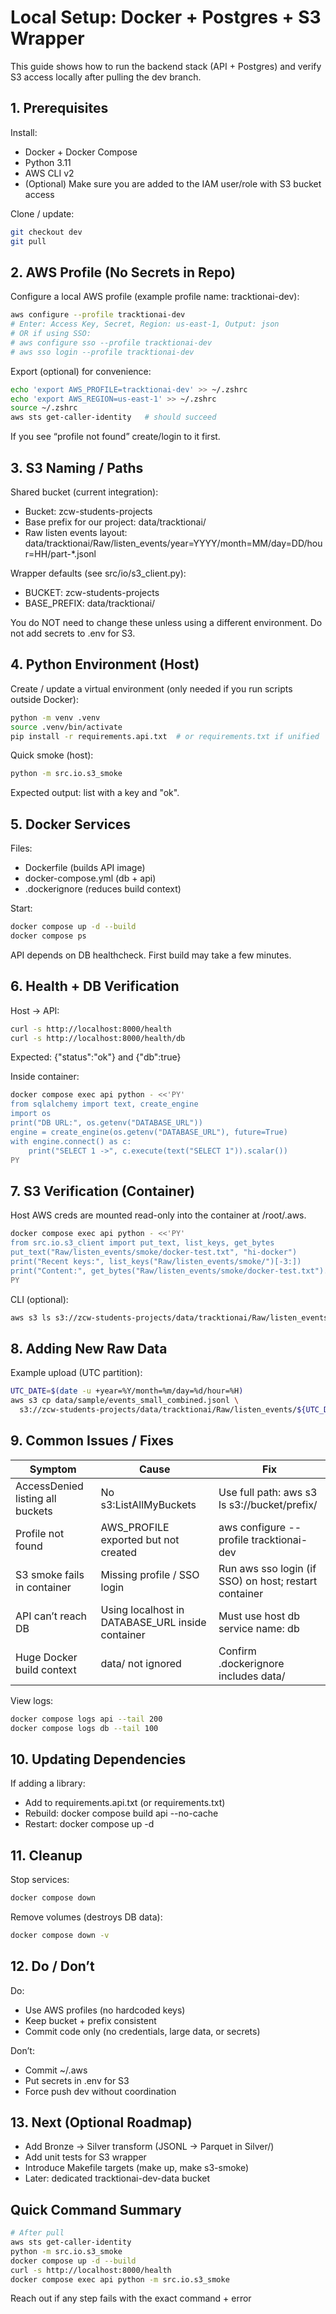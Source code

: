 # Local Setup: Docker + Postgres + S3 Wrapper

This guide shows how to run the backend stack (API + Postgres) and verify S3 access locally after pulling the dev branch.

## 1. Prerequisites

Install:
- Docker + Docker Compose
- Python 3.11
- AWS CLI v2
- (Optional) Make sure you are added to the IAM user/role with S3 bucket access

Clone / update:
```bash
git checkout dev
git pull
```

## 2. AWS Profile (No Secrets in Repo)

Configure a local AWS profile (example profile name: tracktionai-dev):
```bash
aws configure --profile tracktionai-dev
# Enter: Access Key, Secret, Region: us-east-1, Output: json
# OR if using SSO:
# aws configure sso --profile tracktionai-dev
# aws sso login --profile tracktionai-dev
```

Export (optional) for convenience:
```bash
echo 'export AWS_PROFILE=tracktionai-dev' >> ~/.zshrc
echo 'export AWS_REGION=us-east-1' >> ~/.zshrc
source ~/.zshrc
aws sts get-caller-identity   # should succeed
```

If you see “profile not found” create/login to it first.

## 3. S3 Naming / Paths

Shared bucket (current integration):
- Bucket: zcw-students-projects
- Base prefix for our project: data/tracktionai/
- Raw listen events layout:
  data/tracktionai/Raw/listen_events/year=YYYY/month=MM/day=DD/hour=HH/part-*.jsonl

Wrapper defaults (see src/io/s3_client.py):
- BUCKET: zcw-students-projects
- BASE_PREFIX: data/tracktionai/

You do NOT need to change these unless using a different environment. Do not add secrets to .env for S3.

## 4. Python Environment (Host)

Create / update a virtual environment (only needed if you run scripts outside Docker):
```bash
python -m venv .venv
source .venv/bin/activate
pip install -r requirements.api.txt  # or requirements.txt if unified
```

Quick smoke (host):
```bash
python -m src.io.s3_smoke
```
Expected output: list with a key and "ok".

## 5. Docker Services

Files:
- Dockerfile (builds API image)
- docker-compose.yml (db + api)
- .dockerignore (reduces build context)

Start:
```bash
docker compose up -d --build
docker compose ps
```

API depends on DB healthcheck. First build may take a few minutes.

## 6. Health + DB Verification

Host → API:
```bash
curl -s http://localhost:8000/health
curl -s http://localhost:8000/health/db
```
Expected: {"status":"ok"} and {"db":true}

Inside container:
```bash
docker compose exec api python - <<'PY'
from sqlalchemy import text, create_engine
import os
print("DB URL:", os.getenv("DATABASE_URL"))
engine = create_engine(os.getenv("DATABASE_URL"), future=True)
with engine.connect() as c:
    print("SELECT 1 ->", c.execute(text("SELECT 1")).scalar())
PY
```

## 7. S3 Verification (Container)

Host AWS creds are mounted read-only into the container at /root/.aws.
```bash
docker compose exec api python - <<'PY'
from src.io.s3_client import put_text, list_keys, get_bytes
put_text("Raw/listen_events/smoke/docker-test.txt", "hi-docker")
print("Recent keys:", list_keys("Raw/listen_events/smoke/")[-3:])
print("Content:", get_bytes("Raw/listen_events/smoke/docker-test.txt").decode())
PY
```

CLI (optional):
```bash
aws s3 ls s3://zcw-students-projects/data/tracktionai/Raw/listen_events/ --recursive | head
```

## 8. Adding New Raw Data

Example upload (UTC partition):
```bash
UTC_DATE=$(date -u +year=%Y/month=%m/day=%d/hour=%H)
aws s3 cp data/sample/events_small_combined.jsonl \
  s3://zcw-students-projects/data/tracktionai/Raw/listen_events/${UTC_DATE}/part-00000.jsonl
```

## 9. Common Issues / Fixes

| Symptom | Cause | Fix |
|---------|-------|-----|
| AccessDenied listing all buckets | No s3:ListAllMyBuckets | Use full path: aws s3 ls s3://bucket/prefix/ |
| Profile not found | AWS_PROFILE exported but not created | aws configure --profile tracktionai-dev |
| S3 smoke fails in container | Missing profile / SSO login | Run aws sso login (if SSO) on host; restart container |
| API can’t reach DB | Using localhost in DATABASE_URL inside container | Must use host db service name: db |
| Huge Docker build context | data/ not ignored | Confirm .dockerignore includes data/ |

View logs:
```bash
docker compose logs api --tail 200
docker compose logs db --tail 100
```

## 10. Updating Dependencies

If adding a library:
- Add to requirements.api.txt (or requirements.txt)
- Rebuild: docker compose build api --no-cache
- Restart: docker compose up -d

## 11. Cleanup

Stop services:
```bash
docker compose down
```
Remove volumes (destroys DB data):
```bash
docker compose down -v
```

## 12. Do / Don’t

Do:
- Use AWS profiles (no hardcoded keys)
- Keep bucket + prefix consistent
- Commit code only (no credentials, large data, or secrets)

Don’t:
- Commit ~/.aws
- Put secrets in .env for S3
- Force push dev without coordination

## 13. Next (Optional Roadmap)

- Add Bronze → Silver transform (JSONL → Parquet in Silver/)
- Add unit tests for S3 wrapper
- Introduce Makefile targets (make up, make s3-smoke)
- Later: dedicated tracktionai-dev-data bucket

## Quick Command Summary

```bash
# After pull
aws sts get-caller-identity
python -m src.io.s3_smoke
docker compose up -d --build
curl -s http://localhost:8000/health
docker compose exec api python -m src.io.s3_smoke
```

Reach out if any step fails with the exact command + error